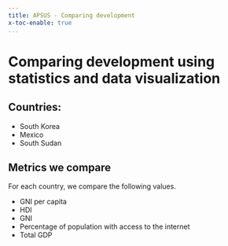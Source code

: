 ```yaml
---
title: APSUS - Comparing development
x-toc-enable: true
...
```


Comparing development using statistics and data visualization
=============================================================

## Countries:
- South Korea
- Mexico
- South Sudan

## Metrics we compare
For each country, we compare the following values.

- GNI per capita
- HDI
- GNI
- Percentage of population with access to the internet
- Total GDP




